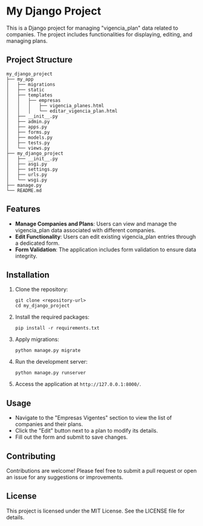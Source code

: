 # My Django Project

This is a Django project for managing "vigencia_plan" data related to companies. The project includes functionalities for displaying, editing, and managing plans.

## Project Structure

```
my_django_project
├── my_app
│   ├── migrations
│   ├── static
│   ├── templates
│   │   ├── empresas
│   │   │   ├── vigencia_planes.html
│   │   │   └── editar_vigencia_plan.html
│   ├── __init__.py
│   ├── admin.py
│   ├── apps.py
│   ├── forms.py
│   ├── models.py
│   ├── tests.py
│   └── views.py
├── my_django_project
│   ├── __init__.py
│   ├── asgi.py
│   ├── settings.py
│   ├── urls.py
│   └── wsgi.py
├── manage.py
└── README.md
```

## Features

- **Manage Companies and Plans**: Users can view and manage the vigencia_plan data associated with different companies.
- **Edit Functionality**: Users can edit existing vigencia_plan entries through a dedicated form.
- **Form Validation**: The application includes form validation to ensure data integrity.

## Installation

1. Clone the repository:
   ```
   git clone <repository-url>
   cd my_django_project
   ```

2. Install the required packages:
   ```
   pip install -r requirements.txt
   ```

3. Apply migrations:
   ```
   python manage.py migrate
   ```

4. Run the development server:
   ```
   python manage.py runserver
   ```

5. Access the application at `http://127.0.0.1:8000/`.

## Usage

- Navigate to the "Empresas Vigentes" section to view the list of companies and their plans.
- Click the "Edit" button next to a plan to modify its details.
- Fill out the form and submit to save changes.

## Contributing

Contributions are welcome! Please feel free to submit a pull request or open an issue for any suggestions or improvements.

## License

This project is licensed under the MIT License. See the LICENSE file for details.
